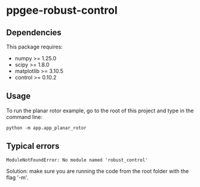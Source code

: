 # ppgee-robust-control

Dependencies
-----------
This package requires:

* numpy >= 1.25.0
* scipy >= 1.8.0
* matplotlib >= 3.10.5
* control >= 0.10.2

Usage
--------------
To run the planar rotor example, go to the root of this project and type in the command line:

`python -m app.app_planar_rotor`

Typical errors
-------------

`ModuleNotFoundError: No module named 'robust_control'`

Solution: make sure you are running the code from the root folder with the flag '-m'.


